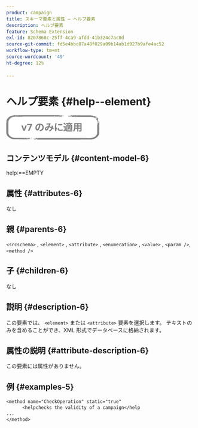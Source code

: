 ```yaml
---
product: campaign
title: スキーマ要素と属性 — ヘルプ要素
description: ヘルプ要素
feature: Schema Extension
exl-id: 8207868c-25ff-4ca9-afdd-41b324c7ac0d
source-git-commit: fd5e4bbc87a48f029a09b14ab1d927b9afe4ac52
workflow-type: tm+mt
source-wordcount: '49'
ht-degree: 12%

---
```


# ヘルプ要素 {#help--element}

![](../../../assets/v7-only.svg)

## コンテンツモデル {#content-model-6}

help:==EMPTY

## 属性 {#attributes-6}

なし

## 親 {#parents-6}

`<srcschema>`  ,  `<element>`   ,   `<attribute>`    ,    `<enumeration>`     ,     `<value>`      ,     `<param />`,      `<method />`

## 子 {#children-6}

なし

## 説明 {#description-6}

この要素では、 `<element>`  または  `<attribute>`   要素を選択します。 テキストのみを含めることができ、XML 形式でデータベースに格納されます。

## 属性の説明 {#attribute-description-6}

この要素には属性がありません。

## 例 {#examples-5}

```
<method name="CheckOperation" static="true"
      <helpchecks the validity of a campaign</help
...
</method> 
```
